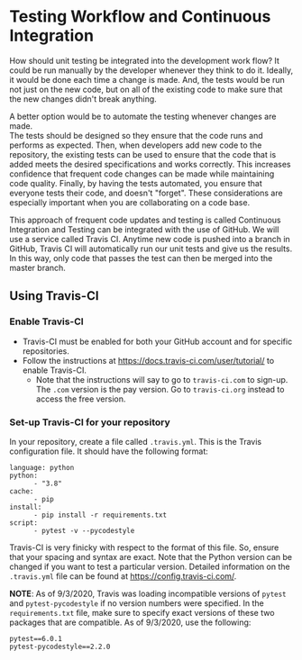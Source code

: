 # Testing Workflow and Continuous Integration
How should unit testing be integrated into the development work flow?  It could
be run manually by the developer whenever they think to do it.  Ideally, it 
would be done each time a change is made.  And, the tests would be run not just
on the new code, but on all of the existing code to make sure that the new
changes didn't break anything.

A better option would be to automate the testing whenever changes are made.  
The tests should be designed so they ensure that the code runs and performs as 
expected.  Then, when developers add new code to the repository, the existing 
tests can be used to ensure that the code that is added meets the desired 
specifications and works correctly.  This increases confidence that frequent 
code changes can be made while maintaining code quality.  Finally, by having 
the tests automated, you ensure that everyone tests their code, and doesn't 
"forget".  These considerations are especially important when you are 
collaborating on a code base.    

This approach of frequent code updates and testing is called Continuous 
Integration and Testing can be integrated with the use of GitHub.  We will use 
a service called Travis CI.  Anytime new code is pushed into a branch in 
GitHub, Travis CI will automatically run our unit tests and give us the 
results.  In this way, only code that passes the test can then be merged into 
the master branch.

## Using Travis-CI
### Enable Travis-CI
* Travis-CI must be enabled for both your GitHub account and for specific repositories.
* Follow the instructions at <https://docs.travis-ci.com/user/tutorial/> to
enable Travis-CI.
  + Note that the instructions will say to go to `travis-ci.com` to sign-up.
 The `.com` version is the pay version.  Go to `travis-ci.org` instead to 
 access the free version.

### Set-up Travis-CI for your repository
In your repository, create a file called `.travis.yml`.  This is the Travis 
configuration file.  It should have the following format:
```
language: python
python:
      - "3.8"
cache:
      - pip
install:
      - pip install -r requirements.txt
script:
      - pytest -v --pycodestyle
``` 
Travis-CI is very finicky with respect to the format of this file.  So, ensure
that your spacing and syntax are exact.  Note that the Python version can be
changed if you want to test a particular version.  Detailed information on 
the `.travis.yml` file can be found at <https://config.travis-ci.com/>.

__NOTE__:  As of 9/3/2020, Travis was loading incompatible versions of `pytest`
and `pytest-pycodestyle` if no version numbers were specified.  In the
`requirements.txt` file, make sure to specify exact versions of these two
packages that are compatible.  As of 9/3/2020, use the following:
```
pytest==6.0.1
pytest-pycodestyle==2.2.0
``` 
